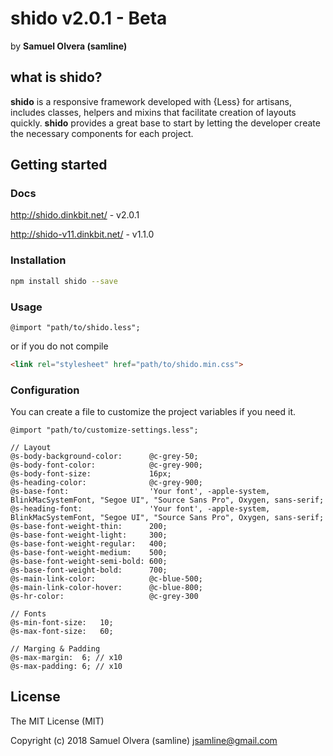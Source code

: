 # shido v2.0.1 - Beta
by  **Samuel Olvera (samline)**

## what is shido?
**shido** is a responsive framework developed with {Less} for artisans, includes classes, helpers and mixins that facilitate creation of layouts quickly. **shido** provides a great base to start by letting the developer create the necessary components for each project.

## Getting started

### Docs
<http://shido.dinkbit.net/> - v2.0.1

<http://shido-v11.dinkbit.net/> - v1.1.0


### Installation
```bash
npm install shido --save
```

### Usage
```less
@import "path/to/shido.less";
```
or if you do not compile

```html
<link rel="stylesheet" href="path/to/shido.min.css">
```

### Configuration
You can create a file to customize the project variables if you need it.

```less
@import "path/to/customize-settings.less";
```

```less
// Layout
@s-body-background-color:      @c-grey-50;
@s-body-font-color:            @c-grey-900;
@s-body-font-size:             16px;
@s-heading-color:              @c-grey-900;
@s-base-font:                  'Your font', -apple-system, BlinkMacSystemFont, "Segoe UI", "Source Sans Pro", Oxygen, sans-serif;
@s-heading-font:               'Your font', -apple-system, BlinkMacSystemFont, "Segoe UI", "Source Sans Pro", Oxygen, sans-serif;
@s-base-font-weight-thin:      200;
@s-base-font-weight-light:     300;
@s-base-font-weight-regular:   400;
@s-base-font-weight-medium:    500;
@s-base-font-weight-semi-bold: 600;
@s-base-font-weight-bold:      700;
@s-main-link-color:            @c-blue-500;
@s-main-link-color-hover:      @c-blue-800;
@s-hr-color:                   @c-grey-300

// Fonts
@s-min-font-size:   10;
@s-max-font-size:   60;

// Marging & Padding
@s-max-margin:  6; // x10
@s-max-padding: 6; // x10

```

## License
The MIT License (MIT)

Copyright (c) 2018 Samuel Olvera (samline) <jsamline@gmail.com>

